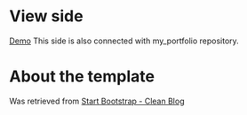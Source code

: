 # View side
[Demo](https://stefanos1316.github.io/my_blog/index.html)
This side is also connected with my_portfolio repository.

# About the template 
Was retrieved from [Start Bootstrap - Clean Blog](https://startbootstrap.com/template-overviews/clean-blog/)


